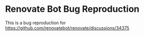 # Renovate Bot Bug Reproduction

This is a bug reproduction for https://github.com/renovatebot/renovate/discussions/34375